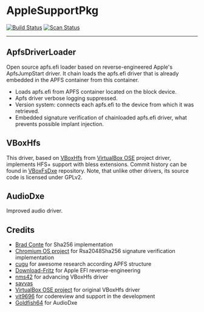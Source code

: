 AppleSupportPkg
==============

[![Build Status](https://travis-ci.com/acidanthera/AppleSupportPkg.svg?branch=master)](https://travis-ci.com/acidanthera/AppleSupportPkg) [![Scan Status](https://scan.coverity.com/projects/16467/badge.svg?flat=1)](https://scan.coverity.com/projects/16467)

-----

## ApfsDriverLoader
Open source apfs.efi loader based on reverse-engineered Apple's ApfsJumpStart driver. It chain loads the apfs.efi driver that is already embedded in the APFS container from this container.

- Loads apfs.efi from APFS container located on the block device.
- Apfs driver verbose logging suppressed.
- Version system: connects each apfs.efi to the device from which it was retrieved.
- Embedded signature verification of chainloaded apfs.efi driver, what prevents possible implant injection.

## VBoxHfs
This driver, based on [VBoxHfs](https://www.virtualbox.org/browser/vbox/trunk/src/VBox/Devices/EFI/FirmwareNew/VBoxPkg/VBoxFsDxe) from [VirtualBox OSE](https://www.virtualbox.org) project driver, implements HFS+ support with bless extensions. Commit history can be found in [VBoxFsDxe](https://github.com/nms42/VBoxFsDxe) repository. Note, that unlike other drivers, its source code is licensed under GPLv2.

## AudioDxe
Improved audio driver.

## Credits
- [Brad Conte](https://github.com/B-Con) for Sha256 implementation
- [Chromium OS project](https://github.com/chromium) for Rsa2048Sha256 signature verification implementation
- [cugu](https://github.com/cugu) for awesome research according APFS structure
- [Download-Fritz](https://github.com/Download-Fritz) for Apple EFI reverse-engineering
- [nms42](https://github.com/nms42) for advancing VBoxHfs driver
- [savvas](https://github.com/savvamitrofanov)
- [VirtualBox OSE project](https://www.virtualbox.org) for original VBoxHfs driver
- [vit9696](https://github.com/vit9696) for codereview and support in the development
- [Goldfish64](https://github.com/Goldfish64) for AudioDxe
